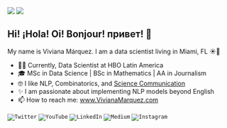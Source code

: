 ![](https://komarev.com/ghpvc/?username=vivianamarquez&style=flat&color=ff69b4) ![](https://img.shields.io/github/followers/vivianamarquez.svg?style=social&label=Follow)

## Hi! ¡Hola! Oi! Bonjour! привет! 👋

<!--
**vivianamarquez/vivianamarquez** is a ✨ _special_ ✨ repository because its `README.md` (this file) appears on your GitHub profile.

Here are some ideas to get you started:

- 🔭 I’m currently working on ...
- 🌱 I’m currently learning ...
- 👯 I’m looking to collaborate on ...
- 🤔 I’m looking for help with ...
- 💬 Ask me about ...
- 📫 How to reach me: ...
- 😄 Pronouns: ...
- ⚡ Fun fact: ...
-->

My name is Viviana Márquez. I am a data scientist living in Miami, FL ☀️🌴

- 💁‍♀️ Currently, Data Scientist at HBO Latin America
- 🎓 MSc in Data Science | BSc in Mathematics | AA in Journalism
- 🤓 I like NLP, Combinatorics, and [Science Communication](http://youtube.com/vivmarquez)
- ✨ I am passionate about implementing NLP models beyond English
- 📫 How to reach me: www.VivianaMarquez.com


<code><img alt="Twitter" src="https://img.shields.io/badge/vivmarquez%20-%231DA1F2.svg?&style=for-the-badge&logo=Twitter&logoColor=white"/></code>
<code><img alt="YouTube" src="https://img.shields.io/badge/vivmarquez%20-%23c4302b.svg?&style=for-the-badge&logo=YouTube&logoColor=white"/></code>
<code><img alt="LinkedIn" src="https://img.shields.io/badge/vivianamarquez%20-%230077B5.svg?&style=for-the-badge&logo=linkedin&logoColor=white"/></code>
<code><img alt="Medium" src="https://img.shields.io/badge/vivianamarquez%20-%23000000.svg?&style=for-the-badge&logo=Medium&logoColor=white"/></code>
<code><img alt="Instagram" src="https://img.shields.io/badge/vivianamarquez%20-%23bc2a8d.svg?&style=for-the-badge&logo=Instagram&logoColor=white"/></code>



